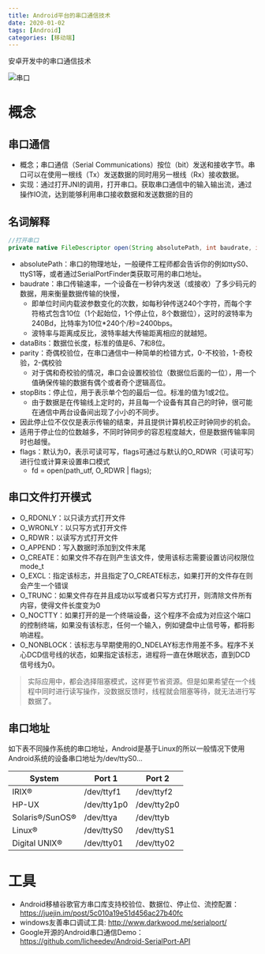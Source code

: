 ```yaml
---
title: Android平台的串口通信技术
date: 2020-01-02
tags: [Android]
categories: [移动端]
---
```


安卓开发中的串口通信技术
<!-- more --> 
![串口](安卓串口通信.png)

# 概念
## 串口通信
* 概念；串口通信（Serial Communications）按位（bit）发送和接收字节。串口可以在使用一根线（Tx）发送数据的同时用另一根线（Rx）接收数据。
* 实现：通过打开JNI的调用，打开串口。获取串口通信中的输入输出流，通过操作IO流，达到能够利用串口接收数据和发送数据的目的

## 名词解释
```java
//打开串口
private native FileDescriptor open(String absolutePath, int baudrate, int dataBits, int parity, int stopBits, int flags);
```
* absolutePath：串口的物理地址，一般硬件工程师都会告诉你的例如ttyS0、ttyS1等，或者通过SerialPortFinder类获取可用的串口地址。
* baudrate：串口传输速率，一个设备在一秒钟内发送（或接收）了多少码元的数据，用来衡量数据传输的快慢，
  * 即单位时间内载波参数变化的次数，如每秒钟传送240个字符，而每个字符格式包含10位（1个起始位，1个停止位，8个数据位），这时的波特率为240Bd，比特率为10位*240个/秒=2400bps。
  * 波特率与距离成反比，波特率越大传输距离相应的就越短。 
* dataBits：数据位长度，标准的值是6、7和8位。
* parity：奇偶校验位，在串口通信中一种简单的检错方式，0-不校验，1-奇校验，2-偶校验
  * 对于偶和奇校验的情况，串口会设置校验位（数据位后面的一位），用一个值确保传输的数据有偶个或者奇个逻辑高位。
* stopBits：停止位，用于表示单个包的最后一位。标准的值为1或2位。
  * 由于数据是在传输线上定时的，并且每一个设备有其自己的时钟，很可能在通信中两台设备间出现了小小的不同步。
* 因此停止位不仅仅是表示传输的结束，并且提供计算机校正时钟同步的机会。
* 适用于停止位的位数越多，不同时钟同步的容忍程度越大，但是数据传输率同时也越慢。
* flags：默认为0，表示可读可写，flags可通过与默认的O_RDWR（可读可写）进行位或计算来设置串口模式
  * fd = open(path_utf, O_RDWR | flags);

##  串口文件打开模式
* O_RDONLY：以只读方式打开文件
* O_WRONLY：以只写方式打开文件
* O_RDWR：以读写方式打开文件
* O_APPEND：写入数据时添加到文件末尾
* O_CREATE：如果文件不存在则产生该文件，使用该标志需要设置访问权限位mode_t
* O_EXCL：指定该标志，并且指定了O_CREATE标志，如果打开的文件存在则会产生一个错误
* O_TRUNC：如果文件存在并且成功以写或者只写方式打开，则清除文件所有内容，使得文件长度变为0
* O_NOCTTY：如果打开的是一个终端设备，这个程序不会成为对应这个端口的控制终端，如果没有该标志，任何一个输入，例如键盘中止信号等，都将影响进程。
* O_NONBLOCK：该标志与早期使用的O_NDELAY标志作用差不多。程序不关心DCD信号线的状态，如果指定该标志，进程将一直在休眠状态，直到DCD信号线为0。

>实际应用中，都会选择阻塞模式，这样更节省资源。但是如果希望在一个线程中同时进行读写操作，没数据反馈时，线程就会阻塞等待，就无法进行写数据了。

## 串口地址
如下表不同操作系统的串口地址，Android是基于Linux的所以一般情况下使用Android系统的设备串口地址为/dev/ttyS0...

System | Port 1 | Port 2
-- | -- | --
IRIX® | /dev/ttyf1 | /dev/ttyf2
HP-UX | /dev/tty1p0 | /dev/tty2p0
Solaris®/SunOS® | /dev/ttya | /dev/ttyb
Linux® | /dev/ttyS0 | /dev/ttyS1
Digital UNIX® | /dev/tty01 | /dev/tty02

# 工具
* Android移植谷歌官方串口库支持校验位、数据位、停止位、流控配置：https://juejin.im/post/5c010a19e51d456ac27b40fc
* windows友善串口调试工具: http://www.darkwood.me/serialport/
* Google开源的Android串口通信Demo：https://github.com/licheedev/Android-SerialPort-API

